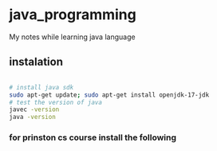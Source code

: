 # java_programming

My notes while learning java language
## instalation

```bash

# install java sdk
sudo apt-get update; sudo apt-get install openjdk-17-jdk
# test the version of java
javec -version
java -version
``` 

### for prinston cs course install the following


